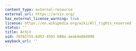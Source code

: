 ```yaml
---
content_type: external-resource
external_url: https://arxiv.org/
has_external_license_warning: true
license: https://en.wikipedia.org/wiki/All_rights_reserved
status: ''
title: ArXiV
uid: 78f81755-6d93-4591-b08a-aeab4e8b4990
wayback_url: ''
---
```

